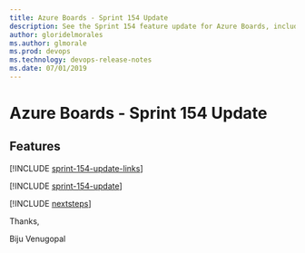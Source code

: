 ```yaml
---
title: Azure Boards - Sprint 154 Update
description: See the Sprint 154 feature update for Azure Boards, including next steps.
author: gloridelmorales
ms.author: glmorale
ms.prod: devops
ms.technology: devops-release-notes
ms.date: 07/01/2019
---
```


# Azure Boards - Sprint 154 Update

## Features

[!INCLUDE [sprint-154-update-links](../_shared/boards/sprint-154-update-links.md)]

[!INCLUDE [sprint-154-update](../_shared/boards/sprint-154-update.md)]

[!INCLUDE [nextsteps](../_shared/nextsteps.md)]

Thanks,

Biju Venugopal
